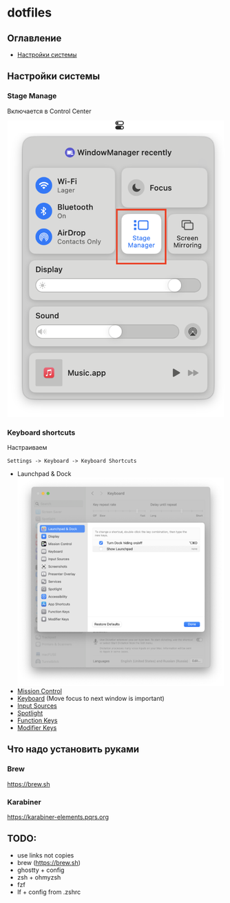 # dotfiles

## Оглавление

- [Настройки системы](#настройки-системы)

## Настройки системы

### Stage Manage

Включается в Control Center

<img src="./macos/stage-manager.png" max-width="300"/>

### Keyboard shortcuts

Настраиваем 
```
Settings -> Keyboard -> Keyboard Shortcuts
```

- Launchpad & Dock ![Launchpad & Dock](./macos/1.png)
- [Mission Control](2.png)
- [Keyboard](3.1.png) (Move focus to next window is important)
- [Input Sources](4.png)
- [Spotlight](5.png)
- [Function Keys](6.png)
- [Modifier Keys](7.png)

## Что надо установить руками

### Brew

https://brew.sh

### Karabiner

https://karabiner-elements.pqrs.org

## TODO:
- use links not copies
- brew (https://brew.sh)
- ghostty + config
- zsh + ohmyzsh
- fzf
- lf + config from .zshrc
